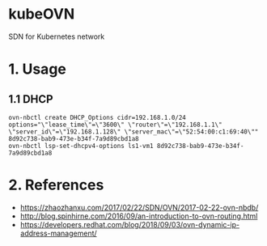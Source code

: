 # kubeOVN
SDN for Kubernetes network


# 1. Usage

## 1.1 DHCP

```
ovn-nbctl create DHCP_Options cidr=192.168.1.0/24 options="\"lease_time\"=\"3600\" \"router\"=\"192.168.1.1\" \"server_id\"=\"192.168.1.128\" \"server_mac\"=\"52:54:00:c1:69:40\""
8d92c738-bab9-473e-b34f-7a9d89cbd1a8
ovn-nbctl lsp-set-dhcpv4-options ls1-vm1 8d92c738-bab9-473e-b34f-7a9d89cbd1a8
```

# 2. References

- https://zhaozhanxu.com/2017/02/22/SDN/OVN/2017-02-22-ovn-nbdb/
- http://blog.spinhirne.com/2016/09/an-introduction-to-ovn-routing.html
- https://developers.redhat.com/blog/2018/09/03/ovn-dynamic-ip-address-management/
